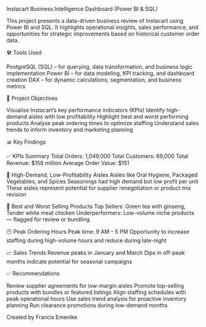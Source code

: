 Instacart Business Intelligence Dashboard (Power BI & SQL)

This project presents a data-driven business review of Instacart using Power BI and SQL. It highlights operational insights, sales performance, and opportunities for strategic improvements based on historical customer order data.

🛠️ Tools Used

PostgreSQL (SQL) – for querying, data transformation, and business logic implementation
Power BI – for data modeling, KPI tracking, and dashboard creation
DAX – for dynamic calculations, segmentation, and business metrics

🎯 Project Objectives

Visualise Instacart’s key performance indicators (KPIs)
Identify high-demand aisles with low profitability
Highlight best and worst performing products
Analyse peak ordering times to optimize staffing
Understand sales trends to inform inventory and marketing planning

📊 Key Findings

✅ KPIs Summary
Total Orders: 1,049,000
Total Customers: 69,000
Total Revenue: $158 million
Average Order Value: $151

📌 High-Demand, Low-Profitability Aisles
Aisles like Oral Hygiene, Packaged Vegetables, and Spices Seasonings had high demand but low profit per unit
These aisles represent potential for supplier renegotiation or product mix revision

🌟 Best and Worst Selling Products
Top Sellers: Green tea with ginseng, Tender white meat chicken
Underperformers: Low-volume niche products — flagged for review or bundling

🕒 Peak Ordering Hours
Peak time: 9 AM – 5 PM
Opportunity to increase staffing during high-volume hours and reduce during late-night

📈 Sales Trends
Revenue peaks in January and March
Dips in off-peak months indicate potential for seasonal campaigns

✅ Recommendations

Review supplier agreements for low-margin aisles
Promote top-selling products with bundles or featured listings
Align staffing schedules with peak operational hours
Use sales trend analysis for proactive inventory planning
Run clearance promotions during low-demand months


Created by Francis Emenike
